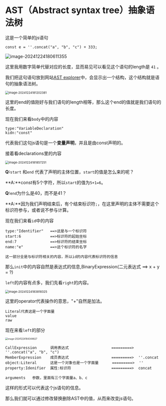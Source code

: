 # AST（Abstract syntax tree）抽象语法树		



这是一个简单的js语句

```
const e = ''.concat("a", "b", "c") + 333;
```

![image-20241224180611355](C:\Users\20962\AppData\Roaming\Typora\typora-user-images\image-20241224180611355.png)

这里我用数字简单代替对应的长度，显而易见可以看见这个语句的length是  `41`  。

我们把这句语句放到网站[AST explorer](https://astexplorer.net/)中，会显示出一个结构，这个结构就是语句的抽象语法树。

<img src="C:\Users\20962\AppData\Roaming\Typora\typora-user-images\image-20241224181202381.png" alt="image-20241224181202381" style="zoom: 67%;" />

这里的end的值刚好与我们语句的length相等，那么这个end的值就是我们语句的长度。

现在我们来看`body`中的内容

```
type:"VariableDeclaration"
kidn:"const"
```

代表我们这句js语句是一个**变量声明**，并且是由const声明的。

接着看declarations里的内容

<img src="C:\Users\20962\AppData\Roaming\Typora\typora-user-images\image-20241224181857251.png" alt="image-20241224181857251" style="zoom:67%;" />

**Q:**`start` 和`end` 代表了声明的主体位置，`start`的值是怎么来的呢？

**A:**const有5个字符，所以`start`的值为`5+1=6`。

**Q:**`end`为什么是40，而不是41？

**A:**因为我们声明结束后，有个结束标识符`;`，在这里声明的主体不需要这个标识符参与，或者说不参与计算。



现在我们来看`id`中的内容

```
type:"Identifier"	==>这是与一个标识符
start:6				==>标识符的起始坐标
end:7				==>标识符的结束坐标
name:"e"			==>这个标识符的名字

这一部分全是与标识符相关的内容，所以id的内容代表标识符的信息
```

那么`init`中的内容自然是表达式的信息,BinaryExpression(二元表达式	==>	x + y = ?)

`left`的内容有点多，我们先看`right`的内容。

<img src="C:\Users\20962\AppData\Roaming\Typora\typora-user-images\image-20241224183818325.png" alt="image-20241224183818325" style="zoom:67%;" />

这里的operator代表操作的意思，"+"自然是加法。

```
Literal代表这是一个字面量
value
raw
```

现在来看`left`的部分

<img src="C:\Users\20962\AppData\Roaming\Typora\typora-user-images\image-20241224184344627.png" alt="image-20241224184344627" style="zoom: 50%;" />

```  
CallExpression    	调用表达式 	 				=========>	''.concat("a", "b", "c")
MemberExpression  	成员表达式       			=========>	''.concat 
object:Literal	  	这是一个对象也是一个字面量	   =========>  ''
property:Idenifier	属性:标识符					=========>  concat

arguments	参数，里面有三个字面量a、b、c
```

这样的形式可以代表这个js语句的信息。

那么我们就可以通过修改替换删除AST中的值，从而来改变js语句。

